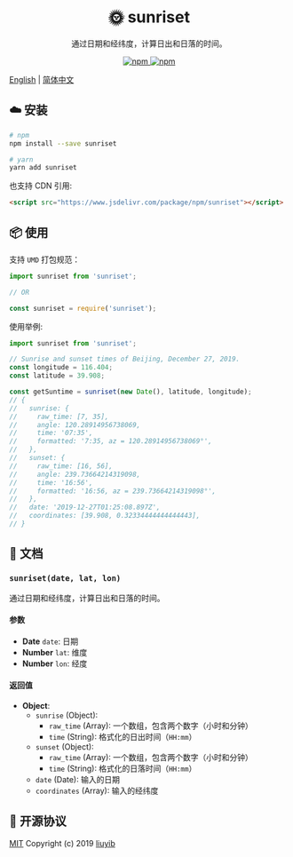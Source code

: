 <h1 align="center">🌞 sunriset</h1>

<p align="center">通过日期和经纬度，计算日出和日落的时间。</p>

<p align="center">
  <a href="http://standardjs.com" target="_blank" rel="noopener noreferrer">
    <img alt="npm" src="https://img.shields.io/npm/v/sunriset.svg?style=flat-square">
  </a>
  <a href="http://standardjs.com" target="_blank" rel="noopener noreferrer">
    <img alt="npm" src="https://img.shields.io/npm/dt/sunriset.svg?style=flat-square">
  </a>
</p>

[English](https://github.com/liuyib/sunriset/blob/master/README.md) | [简体中文](https://github.com/liuyib/sunriset/blob/master/README-zh-Hans.md)

## :cloud: 安装

```bash
# npm
npm install --save sunriset

# yarn
yarn add sunriset
```

也支持 CDN 引用:

```html
<script src="https://www.jsdelivr.com/package/npm/sunriset"></script>
```

## :package: 使用

支持 `UMD` 打包规范：

```js
import sunriset from 'sunriset';

// OR

const sunriset = require('sunriset');
```

使用举例:

```js
import sunriset from 'sunriset';

// Sunrise and sunset times of Beijing, December 27, 2019.
const longitude = 116.404;
const latitude = 39.908;

const getSuntime = sunriset(new Date(), latitude, longitude);
// {
//   sunrise: {
//     raw_time: [7, 35],
//     angle: 120.28914956738069,
//     time: '07:35',
//     formatted: '7:35, az = 120.28914956738069°',
//   },
//   sunset: {
//     raw_time: [16, 56],
//     angle: 239.73664214319098,
//     time: '16:56',
//     formatted: '16:56, az = 239.73664214319098°',
//   },
//   date: '2019-12-27T01:25:08.897Z',
//   coordinates: [39.908, 0.32334444444444443],
// }
```

## :memo: 文档

### `sunriset(date, lat, lon)`

通过日期和经纬度，计算日出和日落的时间。

#### 参数

- **Date** `date`: 日期
- **Number** `lat`: 维度
- **Number** `lon`: 经度

#### 返回值

- **Object**:
  - `sunrise` (Object):
    - `raw_time` (Array): 一个数组，包含两个数字（小时和分钟）
    - `time` (String): 格式化的日出时间（`HH:mm`）
  - `sunset` (Object):
    - `raw_time` (Array): 一个数组，包含两个数字（小时和分钟）
    - `time` (String): 格式化的日落时间（`HH:mm`）
  - `date` (Date): 输入的日期
  - `coordinates` (Array): 输入的经纬度

## :handshake: 开源协议

[MIT](https://github.com/liuyib/sunriset/blob/master/LICENSE) Copyright (c) 2019 [liuyib](https://github.com/liuyib/)

